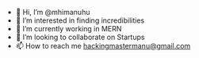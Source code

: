 - 👋 Hi, I’m @mhimanuhu
- 👀 I’m interested in finding incredibilities
- 🌱 I’m currently working in MERN
- 💞️ I’m looking to collaborate on Startups
- 📫 How to reach me hackingmastermanu@gmail.com

<!---
MANU9829/MANU9829 is a ✨ special ✨ repository because its `README.md` (this file) appears on your GitHub profile.
You can click the Preview link to take a look at your changes.
--->
